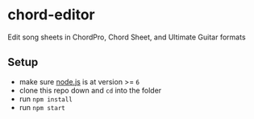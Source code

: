 # chord-editor

Edit song sheets in ChordPro, Chord Sheet, and Ultimate Guitar formats

## Setup

- make sure [node.js](http://nodejs.org) is at version >= `6`
- clone this repo down and `cd` into the folder
- run `npm install`
- run `npm start`
